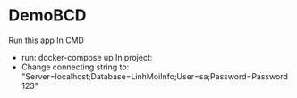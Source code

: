 # DemoBCD

Run this app
In CMD
+ run: docker-compose up
In project:
+ Change connecting string to: "Server=localhost;Database=LinhMoiInfo;User=sa;Password=Password123" 
